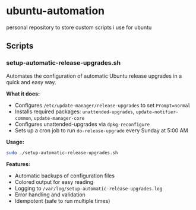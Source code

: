 # ubuntu-automation
personal repository to store custom scripts i use for ubuntu

## Scripts

### setup-automatic-release-upgrades.sh

Automates the configuration of automatic Ubuntu release upgrades in a quick and easy way.

**What it does:**
- Configures `/etc/update-manager/release-upgrades` to set `Prompt=normal`
- Installs required packages: `unattended-upgrades`, `update-notifier-common`, `update-manager-core`
- Configures unattended-upgrades via `dpkg-reconfigure`
- Sets up a cron job to run `do-release-upgrade` every Sunday at 5:00 AM

**Usage:**
```bash
sudo ./setup-automatic-release-upgrades.sh
```

**Features:**
- Automatic backups of configuration files
- Colored output for easy reading
- Logging to `/var/log/setup-automatic-release-upgrades.log`
- Error handling and validation
- Idempotent (safe to run multiple times)
